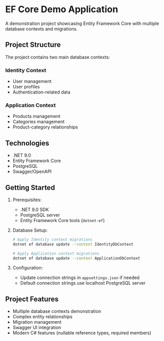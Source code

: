 # EF Core Demo Application

A demonstration project showcasing Entity Framework Core with multiple database contexts and migrations.

## Project Structure

The project contains two main database contexts:

### Identity Context
- User management
- User profiles
- Authentication-related data

### Application Context
- Products management
- Categories management
- Product-category relationships

## Technologies

- .NET 9.0
- Entity Framework Core
- PostgreSQL
- Swagger/OpenAPI

## Getting Started

1. Prerequisites:
   - .NET 9.0 SDK
   - PostgreSQL server
   - Entity Framework Core tools (`dotnet-ef`)

2. Database Setup:
   ```bash
   # Apply Identity context migrations
   dotnet ef database update --context IdentityDbContext

   # Apply Application context migrations
   dotnet ef database update --context ApplicationDbContext
   ```

3. Configuration:
   - Update connection strings in `appsettings.json` if needed
   - Default connection strings use localhost PostgreSQL server

## Project Features

- Multiple database contexts demonstration
- Complex entity relationships
- Migration management
- Swagger UI integration
- Modern C# features (nullable reference types, required members)

